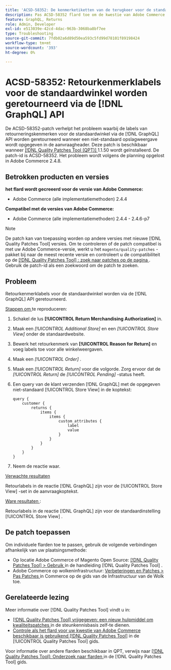 ```yaml
---
title: 'ACSD-58352: De kenmerketiketten van de terugkeer voor de standaardopslag zijn teruggekeerd via  [!DNL GraphQL]  API'
description: Pas ACSD-58352 flard toe om de kwestie van Adobe Commerce te bevestigen waar de etiketten van de terugkeerattributen voor de standaardopslag via  [!DNL GraphQL]  API zijn teruggekeerd wanneer een niet-standaardopslagmening in de verzoekkopbal wordt gespecificeerd.
feature: GraphQL, Returns
role: Admin, Developer
exl-id: e513039e-42cd-4dac-963b-3068ba8bf7ee
type: Troubleshooting
source-git-commit: 7fdb02a6d89d50ea593c5fd99d78101f89198424
workflow-type: tm+mt
source-wordcount: '393'
ht-degree: 0%

---
```


# ACSD-58352: Retourkenmerklabels voor de standaardwinkel worden geretourneerd via de [!DNL GraphQL] API

De ACSD-58352-patch verhelpt het probleem waarbij de labels van retourneringskenmerken voor de standaardwinkel via de [!DNL GraphQL] API worden geretourneerd wanneer een niet-standaard opslagweergave wordt opgegeven in de aanvraagheader. Deze patch is beschikbaar wanneer [[!DNL Quality Patches Tool (QPT)] ](https://experienceleague.adobe.com/nl/docs/commerce-operations/tools/quality-patches-tool/quality-patches-tool-to-self-serve-quality-patches) 1.1.50 wordt geïnstalleerd. De patch-id is ACSD-58352. Het probleem wordt volgens de planning opgelost in Adobe Commerce 2.4.8.

## Betrokken producten en versies

**het flard wordt gecreeerd voor de versie van Adobe Commerce:**

* Adobe Commerce (alle implementatiemethoden) 2.4.4

**Compatibel met de versies van Adobe Commerce:**

* Adobe Commerce (alle implementatiemethoden) 2.4.4 - 2.4.6-p7

>[!NOTE]
>
>De patch kan van toepassing worden op andere versies met nieuwe [!DNL Quality Patches Tool] versies. Om te controleren of de patch compatibel is met uw Adobe Commerce-versie, werkt u het `magento/quality-patches` -pakket bij naar de meest recente versie en controleert u de compatibiliteit op de [[!DNL Quality Patches Tool] : zoek naar patches op de pagina ](https://experienceleague.adobe.com/tools/commerce-quality-patches/index.html?lang=nl-NL) . Gebruik de patch-id als een zoekwoord om de patch te zoeken.

## Probleem

Retourkenmerklabels voor de standaardwinkel worden via de [!DNL GraphQL] API geretourneerd.

<u> Stappen om </u> te reproduceren:

1. Schakel de lus **[!UICONTROL Return Merchandising Authorization]** in.
1. Maak een *[!UICONTROL Additional Store]* en een *[!UICONTROL Store View]* onder de standaardwebsite.
1. Bewerk het retourkenmerk van **[!UICONTROL Reason for Return]** en voeg labels toe voor alle winkelweergaven.
1. Maak een *[!UICONTROL Order]* .
1. Maak een *[!UICONTROL Return]* voor die volgorde. Zorg ervoor dat de *[!UICONTROL Return]* de *[!UICONTROL Pending]* -status heeft.
1. Een query van de klant verzenden [!DNL GraphQL] met de opgegeven niet-standaard [!UICONTROL Store View] in de koptekst:

   ```
   query {
       customer {
           returns {
               items {
                   items {
                       custom_attributes {
                           label
                           value
                       }
                   }
               }
           }
       }
   }
   ```

1. Neem de reactie waar.

<u> Verwachte resultaten </u>

Retourlabels in de reactie [!DNL GraphQL] zijn voor de [!UICONTROL Store View] -set in de aanvraagkoptekst.

<u> Ware resultaten </u>:

Retourlabels in de reactie [!DNL GraphQL] zijn voor de standaardinstelling [!UICONTROL Store View] .

## De patch toepassen

Om individuele flarden toe te passen, gebruik de volgende verbindingen afhankelijk van uw plaatsingsmethode:

* Op locatie Adobe Commerce of Magento Open Source: [[!DNL Quality Patches Tool] > Gebruik ](/help/tools/quality-patches-tool/usage.md) in de handleiding [!DNL Quality Patches Tool] .
* Adobe Commerce op wolkeninfrastructuur: [ Verbeteringen en Patches > Pas Patches ](https://experienceleague.adobe.com/docs/commerce-cloud-service/user-guide/develop/upgrade/apply-patches.html?lang=nl-NL) in Commerce op de gids van de Infrastructuur van de Wolk toe.

## Gerelateerde lezing

Meer informatie over [!DNL Quality Patches Tool] vindt u in:

* [[!DNL Quality Patches Tool]  vrijgegeven: een nieuw hulpmiddel om kwaliteitspatches ](https://experienceleague.adobe.com/nl/docs/commerce-operations/tools/quality-patches-tool/quality-patches-tool-to-self-serve-quality-patches) in de steunkennisbasis zelf-te dienen.
* [ Controle als het flard voor uw kwestie van Adobe Commerce beschikbaar is gebruikend  [!DNL Quality Patches Tool]](/help/tools/quality-patches-tool/patches-available-in-qpt/check-patch-for-magento-issue-with-magento-quality-patches.md) in de [!UICONTROL Quality Patches Tool] gids.


Voor informatie over andere flarden beschikbaar in QPT, verwijs naar [[!DNL Quality Patches Tool]: Onderzoek naar flarden ](https://experienceleague.adobe.com/tools/commerce-quality-patches/index.html?lang=nl-NL) in de [!DNL Quality Patches Tool] gids.
